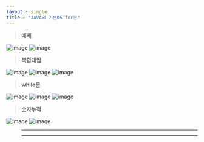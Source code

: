 ```yaml
---
layout : single
title : "JAVA의 기본05 for문"
---
```

>**예제**

![image](https://user-images.githubusercontent.com/105334682/177701265-a6494b6a-208a-4a4f-aa08-91bda65831c8.png)
![image](https://user-images.githubusercontent.com/105334682/177709982-9c3f56f9-f84f-4383-bd59-0837785fdb24.png)
>**복합대입**

![image](https://user-images.githubusercontent.com/105334682/177710085-bd696fa0-e222-47a0-a816-01d99f8251b1.png)
![image](https://user-images.githubusercontent.com/105334682/177712606-496baa6c-adf3-41eb-9664-d6841e276f98.png)
![image](https://user-images.githubusercontent.com/105334682/177712705-9cea686c-d404-49bb-afe1-1dc973257a18.png)
>**while문**

![image](https://user-images.githubusercontent.com/105334682/177720546-b1711447-a1be-4e9f-9129-7e88ac02a90d.png)
![image](https://user-images.githubusercontent.com/105334682/177723460-53f5b1f3-2326-4178-9422-39a625b4e0c5.png)
![image](https://user-images.githubusercontent.com/105334682/177724145-5a58c5d0-9028-410f-9118-99d87dee3a1a.png)
>**숫자누적**

![image](https://user-images.githubusercontent.com/105334682/177731796-ad5f1625-8d34-4dc1-9092-2dd9689c91a5.png)
![image](https://user-images.githubusercontent.com/105334682/177731618-af514cd8-da11-4aea-b740-635269952143.png)
>****


>****
